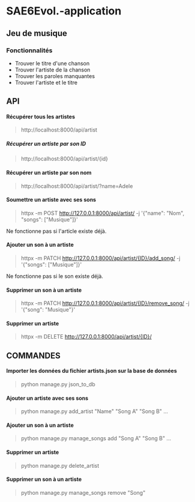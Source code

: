 # SAE6Evol.-application

## Jeu de musique
### Fonctionnalités
- Trouver le titre d'une chanson
- Trouver l'artiste de la chanson
- Trouver les paroles manquantes 
- Trouver l'artiste et le titre

## API

#### Récupérer tous les artistes
> http://localhost:8000/api/artist

##### Récupérer un artiste par son ID
> http://localhost:8000/api/artist/{id}

#### Récupérer un artiste par son nom
> http://localhost:8000/api/artist/?name=Adele

#### Soumettre un artiste avec ses sons
> httpx -m POST http://127.0.0.1:8000/api/artist/ -j '{"name": "Nom", "songs": ["Musique"]}' 

Ne fonctionne pas si l'article existe déjà.

#### Ajouter un son à un artiste

> httpx -m PATCH http://127.0.0.1:8000/api/artist/{ID}/add_song/ -j '{"songs": ["Musique"]}'

Ne fonctionne pas si le son existe déjà.

#### Supprimer un son à un artiste

> httpx -m PATCH http://127.0.0.1:8000/api/artist/{ID}/remove_song/ -j '{"song": "Musique"}'

#### Supprimer un artiste

> httpx -m DELETE http://127.0.0.1:8000/api/artist/{ID}/

## COMMANDES

#### Importer les données du fichier artists.json sur la base de données

> python manage.py json_to_db

#### Ajouter un artiste avec ses sons

> python manage.py add_artist "Name" "Song A" "Song B" ...

#### Ajouter un son à un artiste

> python manage.py manage_songs <ID> add "Song A" "Song B" ...

#### Supprimer un artiste

> python manage.py delete_artist <ID>

#### Supprimer un son à un artiste

> python manage.py manage_songs <ID> remove "Song"